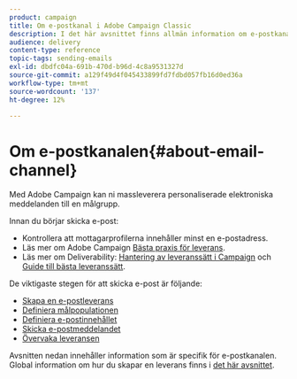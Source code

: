 ```yaml
---
product: campaign
title: Om e-postkanal i Adobe Campaign Classic
description: I det här avsnittet finns allmän information om e-postkanalen i Adobe Campaign Classic.
audience: delivery
content-type: reference
topic-tags: sending-emails
exl-id: dbdfc04a-691b-470d-b96d-4c8a9531327d
source-git-commit: a129f49d4f045433899fd7fdbd057fb16d0ed36a
workflow-type: tm+mt
source-wordcount: '137'
ht-degree: 12%

---
```


# Om e-postkanalen{#about-email-channel}

Med Adobe Campaign kan ni massleverera personaliserade elektroniska meddelanden till en målgrupp.

Innan du börjar skicka e-post:

* Kontrollera att mottagarprofilerna innehåller minst en e-postadress.
* Läs mer om Adobe Campaign [Bästa praxis för leverans](delivery-best-practices.md).
* Läs mer om Deliverability: [Hantering av leveranssätt i Campaign](about-deliverability.md) och [Guide till bästa leveranssätt](https://experienceleague.adobe.com/docs/deliverability-learn/deliverability-best-practice-guide/introduction.html?lang=sv).

De viktigaste stegen för att skicka e-post är följande:

* [Skapa en e-postleverans](creating-an-email-delivery.md)
* [Definiera målpopulationen](steps-defining-the-target-population.md)
* [Definiera e-postinnehållet](defining-the-email-content.md)
* [Skicka e-postmeddelandet](sending-messages.md)
* [Övervaka leveransen](about-delivery-monitoring.md)

Avsnitten nedan innehåller information som är specifik för e-postkanalen. Global information om hur du skapar en leverans finns i [det här avsnittet](steps-about-delivery-creation-steps.md).
